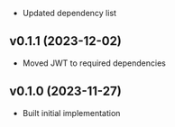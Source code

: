 * Updated dependency list

## v0.1.1 (2023-12-02)
* Moved JWT to required dependencies

## v0.1.0 (2023-11-27)
* Built initial implementation
